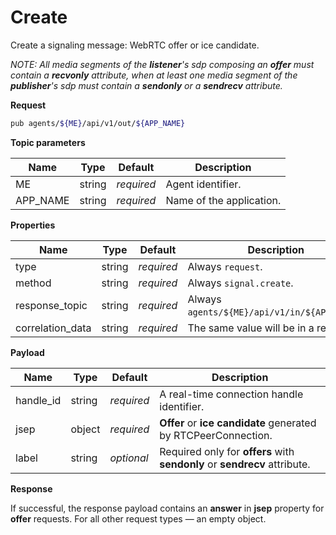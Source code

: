 # Create

Create a signaling message: WebRTC offer or ice candidate.

*NOTE: All media segments of the **listener**'s sdp composing an **offer** must contain a **recvonly** attribute, when at least one media segment of the **publisher**'s sdp must contain a **sendonly** or a **sendrecv** attribute.*

**Request**

```bash
pub agents/${ME}/api/v1/out/${APP_NAME}
```

**Topic parameters**

Name     | Type   | Default    | Description
-------- | ------ | ---------- | ------------------
ME       | string | _required_ | Agent identifier.
APP_NAME | string | _required_ | Name of the application.

**Properties**

Name             | Type   | Default    | Description
---------------- | ------ | ---------- | ------------------
type             | string | _required_ | Always `request`.
method           | string | _required_ | Always `signal.create`.
response_topic   | string | _required_ | Always `agents/${ME}/api/v1/in/${APP_NAME}`.
correlation_data | string | _required_ | The same value will be in a response.

**Payload**

Name              | Type   | Default    | Description
----------------- | ------ | ---------- | ------------------
handle_id         | string | _required_ | A real-time connection handle identifier.
jsep              | object | _required_ | **Offer** or **ice candidate** generated by RTCPeerConnection.
label             | string | _optional_ | Required only for **offers** with **sendonly** or **sendrecv** attribute.

**Response**

If successful, the response payload contains an **answer** in **jsep** property for **offer** requests. For all other request types — an empty object.
